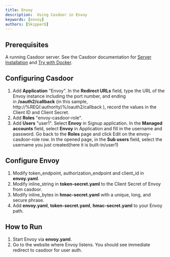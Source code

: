 ```yaml
---
title: Envoy
description:  Using Casdoor in Envoy
keywords: [envoy]
authors: [SkipperQ]
---
```


## Prerequisites

A running Casdoor server. See the Casdoor documentation for [Server Installation](https://casdoor.org/docs/basic/server-installation) and [Try with Docker](https://casdoor.org/docs/basic/try-with-docker).

## Configuring Casdoor

1. Add **Application** "Envoy". In the **Redirect URLs** field, type the URL of the Envoy instance including the port number, and ending in **/oauth2/callback** (in this sample, http://%REQ(:authority)%/oauth2/callback ), record the values in the Client ID and Client Secret.
2. Add **Roles** "envoy-casdoor-role". 
3. Add **Users** "user1". Select **Envoy** in Signup application. In the **Managed accounts** field, select **Envoy** in Application and fill in the username and password. Go back to the **Roles** page and click Edit on the envoy-casdoor-role row. In the opened page, in the **Sub users** field, select the username you just created(here it is built-in/user1)

## Configure Envoy

1. Modify token_endpoint, authorization_endpoint and client_id in **envoy.yaml**.
2. Modify inline_string in **token-secret.yaml** to the Client Secret of Envoy from casdoor.
3. Modify inline_bytes in **hmac-secret.yaml** with a unique, long, and secure phrase.
4. Add **envoy.yaml**, **token-secret.yaml**, **hmac-secret.yaml** to your Envoy path.

## How to Run

1. Start Envoy via **envoy.yaml**.
2. Go to the website where Envoy listens. You should see immediate redirect to casdoor for user auth.
